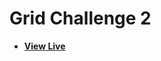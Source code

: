 # Grid Challenge 2

- [**View Live**](https://tahmid-sarker.github.io/Modern-HTML-CSS-Notes/11-CSS-Grid/09-Grid-Challenge-2/)